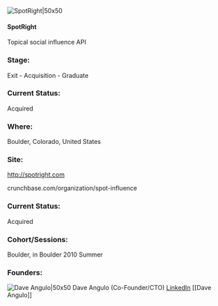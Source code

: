 

![SpotRight|50x50](https://apimg.techstars.com/connect/images/image_files/539b/3206/9baa/349a/0000/0002/original/SpotRight_Logo_Bug.jpg)

#### SpotRight
Topical social influence API

### Stage: 
Exit - Acquisition - Graduate 

### Current Status: 
Acquired

### Where:
Boulder, Colorado, United States

### Site:
http://spotright.com



crunchbase.com/organization/spot-influence

### Current Status: 
Acquired

### Cohort/Sessions: 
Boulder, in Boulder 2010 Summer

### Founders: 

![Dave Angulo|50x50](https://s3.amazonaws.com/founders-techstars-images/003E000000GQl0GIAT.jpg) Dave Angulo (Co-Founder/CTO) [LinkedIn](https://linkedin.com/in/dangulo) [[Dave Angulo]]



